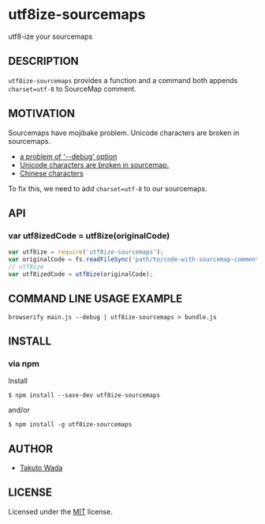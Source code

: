 utf8ize-sourcemaps
================================

utf8-ize your sourcemaps


DESCRIPTION
---------------------------------------

`utf8ize-sourcemaps` provides a function and a command both appends `charset=utf-8` to SourceMap comment.


MOTIVATION
---------------------------------------

Sourcemaps have mojibake problem. Unicode characters are broken in sourcemaps.

 * [a problem of '--debug' option](https://github.com/substack/node-browserify/issues/753)
 * [Unicode characters are broken in sourcemap.](https://github.com/substack/node-browserify/issues/893)
 * [Chinese characters](https://github.com/thlorenz/inline-source-map/issues/6)

To fix this, we need to add `charset=utf-8` to our sourcemaps.


API
---------------------------------------

### var utf8izedCode = utf8ize(originalCode)

```javascript
var utf8ize = require('utf8ize-sourcemaps');
var originalCode = fs.readFileSync('path/to/code-with-sourcemap-comment.js', 'utf8');
// utf8ize
var utf8izedCode = utf8ize(originalCode);
```

COMMAND LINE USAGE EXAMPLE
---------------------------------------

```
browserify main.js --debug | utf8ize-sourcemaps > bundle.js 
```

INSTALL
---------------------------------------

### via npm

Install

    $ npm install --save-dev utf8ize-sourcemaps

and/or

    $ npm install -g utf8ize-sourcemaps


AUTHOR
---------------------------------------
* [Takuto Wada](http://github.com/twada)


LICENSE
---------------------------------------
Licensed under the [MIT](http://twada.mit-license.org/) license.
